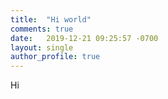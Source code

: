 ```yaml
---
title:  "Hi world"
comments: true
date:   2019-12-21 09:25:57 -0700
layout: single
author_profile: true
---
```


Hi
